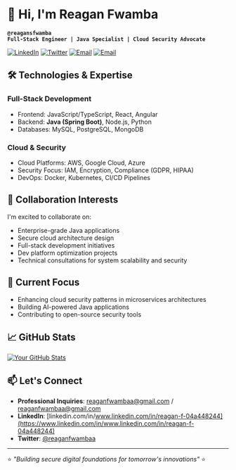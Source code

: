 # 👋 Hi, I'm Reagan Fwamba

**`@reagansfwamba`**  
**`Full-Stack Engineer | Java Specialist | Cloud Security Advocate`**

[![LinkedIn](https://img.shields.io/badge/LinkedIn-0A66C2?style=flat&logo=linkedin&logoColor=white)](https://www.linkedin.com/in/www.linkedin.com/in/reagan-f-04a448244)
[![Twitter](https://img.shields.io/badge/Twitter-1DA1F2?style=flat&logo=twitter&logoColor=white)](https://twitter.com/[your-handle](https://x.com/reaganfwambaa))
[![Email](https://img.shields.io/badge/Email-EA4335?style=flat&logo=gmail&logoColor=white)](mailto:reaganfwambaa@gmail.com)
[![Email](https://img.shields.io/badge/Email-EA4335?style=flat&logo=gmail&logoColor=white)](mailto:reaganfwambaa@icloud.com)

## 🛠️ Technologies & Expertise

### **Full-Stack Development**
- Frontend: JavaScript/TypeScript, React, Angular
- Backend: **Java (Spring Boot)**, Node.js, Python
- Databases: MySQL, PostgreSQL, MongoDB

### **Cloud & Security**
- Cloud Platforms: AWS, Google Cloud, Azure
- Security Focus: IAM, Encryption, Compliance (GDPR, HIPAA)
- DevOps: Docker, Kubernetes, CI/CD Pipelines

## 🤝 Collaboration Interests

I'm excited to collaborate on:
- Enterprise-grade Java applications
- Secure cloud architecture design
- Full-stack development initiatives
- Dev platform optimization projects
- Technical consultations for system scalability and security

## 🌱 Current Focus
- Enhancing cloud security patterns in microservices architectures
- Building AI-powered Java applications
- Contributing to open-source security tools

## 📈 GitHub Stats

[![Your GitHub Stats](https://github-readme-stats.vercel.app/api?username=reagansfwamba&show_icons=true&theme=dark)](https://github.com/reagansfwamba)

## 📫 Let's Connect
- **Professional Inquiries**: [reaganfwambaa@gmail.com](mailto:reaganfwambaa@gmail.com)
                     /         [reaganfwambaa@gmail.com](mailto:reaganfwambaa@icloud.com)
- **LinkedIn**: [linkedin.com/in/www.linkedin.com/in/reagan-f-04a448244](https://www.linkedin.com/in/www.linkedin.com/in/reagan-f-04a448244)
- **Twitter**: [@reaganfwambaa](https://twitter.com/[your-handle](https://x.com/reaganfwambaa))

---

⭐ *"Building secure digital foundations for tomorrow's innovations"* ⭐
